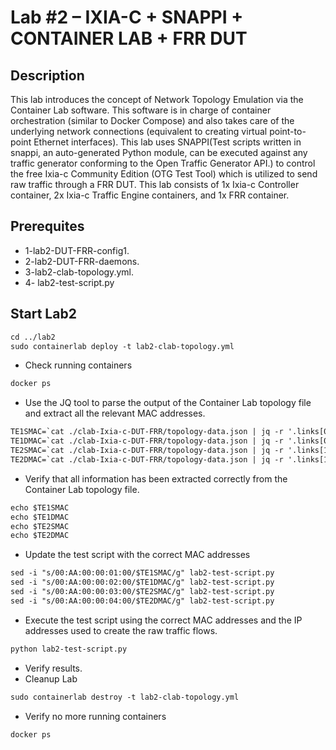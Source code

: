 
# Lab #2 – IXIA-C + SNAPPI + CONTAINER LAB + FRR DUT

## Description
This lab introduces the concept of Network Topology Emulation via the Container Lab software. This software is in charge of container orchestration (similar to Docker Compose) and also takes care of the underlying network connections (equivalent to creating virtual point-to-point Ethernet interfaces).
This lab uses SNAPPI(Test scripts written in snappi, an auto-generated Python module, can be executed against any traffic generator conforming to the Open Traffic Generator API.) to control the free Ixia-c Community Edition (OTG Test Tool) which is utilized to send raw traffic through a FRR DUT. This lab consists of 1x Ixia-c Controller container, 2x Ixia-c Traffic Engine containers, and 1x FRR container.


## Prerequites 

- 1-lab2-DUT-FRR-config1.
- 2-lab2-DUT-FRR-daemons.
- 3-lab2-clab-topology.yml.
- 4- lab2-test-script.py

## Start Lab2
```html
cd ../lab2
sudo containerlab deploy -t lab2-clab-topology.yml 
``` 
- Check running containers
```html
docker ps
```
- Use the JQ tool to parse the output of the Container Lab topology file and extract all the relevant MAC addresses.
```html
TE1SMAC=`cat ./clab-Ixia-c-DUT-FRR/topology-data.json | jq -r '.links[0]["a"].mac'`
TE1DMAC=`cat ./clab-Ixia-c-DUT-FRR/topology-data.json | jq -r '.links[0]["z"].mac'`
TE2SMAC=`cat ./clab-Ixia-c-DUT-FRR/topology-data.json | jq -r '.links[1]["a"].mac'`
TE2DMAC=`cat ./clab-Ixia-c-DUT-FRR/topology-data.json | jq -r '.links[1]["z"].mac'`
``` 
- Verify that all information has been extracted correctly from the Container Lab topology file.
```html
echo $TE1SMAC
echo $TE1DMAC
echo $TE2SMAC
echo $TE2DMAC
``` 
- Update the test script with the correct MAC addresses
```html
sed -i "s/00:AA:00:00:01:00/$TE1SMAC/g" lab2-test-script.py
sed -i "s/00:AA:00:00:02:00/$TE1DMAC/g" lab2-test-script.py
sed -i "s/00:AA:00:00:03:00/$TE2SMAC/g" lab2-test-script.py
sed -i "s/00:AA:00:00:04:00/$TE2DMAC/g" lab2-test-script.py
```
- Execute the test script using the correct MAC addresses and the IP addresses used to create the raw traffic flows.
```html
python lab2-test-script.py
``` 
- Verify results.
- Cleanup Lab
```html
sudo containerlab destroy -t lab2-clab-topology.yml
``` 
- Verify no more running containers
```html
docker ps
```
